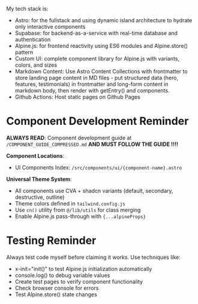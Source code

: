 My tech stack is:

- Astro: for the fullstack and using dynamic island architecture to hydrate only interactive components
- Supabase: for backend-as-a-service with real-time database and authentication
- Alpine.js: for frontend reactivity using ES6 modules and Alpine.store() pattern
- Custom UI: complete component library for Alpine.js with variants, colors, and sizes
- Markdown Content: Use Astro Content Collections with frontmatter to store landing page content in MD files - put structured data (hero, features, testimonials) in frontmatter and long-form content in markdown body, then render with getEntry() and <Content /> components.
- Github Actions: Host static pages on Github Pages

# Component Development Reminder

**ALWAYS READ**: Component development guide at `/COMPONENT_GUIDE_COMPRESSED.md`
**AND MUST FOLLOW THE GUIDE !!!!**

**Component Locations**:

- UI Components Index: `/src/components/ui/{component-name}.astro`

**Universal Theme System**:

- All components use CVA + shadcn variants (default, secondary, destructive, outline)
- Theme colors defined in `tailwind.config.js`
- Use `cn()` utility from `@/lib/utils` for class merging
- Enable Alpine.js pass-through with `{...alpineProps}`

# Testing Reminder

Always test code myself before claiming it works. Use techniques like:

- x-init="init()" to test Alpine.js initialization automatically
- console.log() to debug variable values
- Create test pages to verify component functionality
- Check browser console for errors
- Test Alpine.store() state changes
